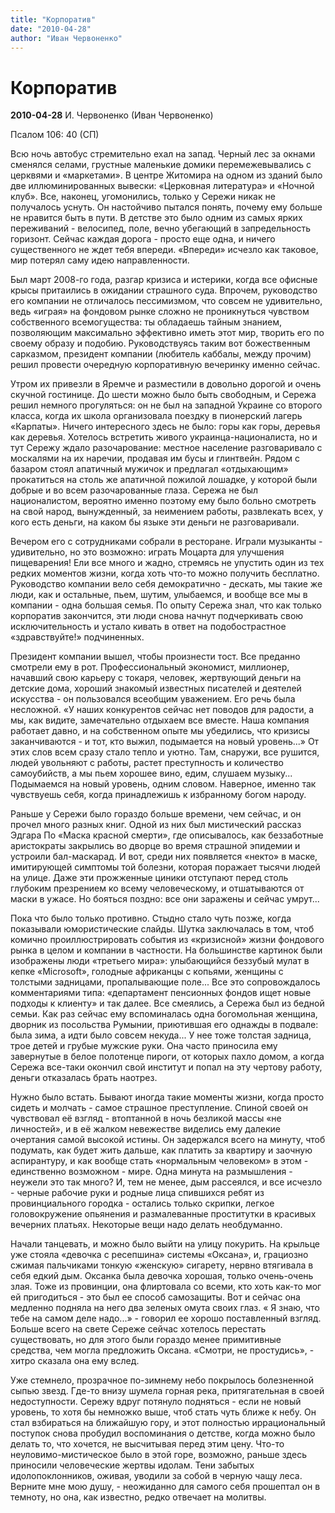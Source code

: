 ```yaml
---
title: "Корпоратив"
date: "2010-04-28"
author: "Иван Червоненко"
---
```


# Корпоратив

**2010-04-28** И. Червоненко (Иван Червоненко)

Псалом 106: 40 (СП)

Всю ночь автобус стремительно ехал на запад. Черный лес за окнами сменялся селами, грустные маленькие домики перемежевывались с церквями и «маркетами». В центре Житомира на одном из зданий было две иллюминированных вывески: «Церковная литература» и «Ночной клуб». Все, наконец, угомонились, только у Сережи никак не получалось уснуть. Он настойчиво пытался понять, почему ему больше не нравится быть в пути. В детстве это было одним из самых ярких переживаний - велосипед, поле, вечно убегающий в запредельность горизонт. Сейчас каждая дорога - просто еще одна, и ничего существенного не ждет тебя впереди. «Впереди» исчезло как таковое, мир потерял саму идею направленности.

Был март 2008-го года, разгар кризиса и истерики, когда все офисные крысы притаились в ожидании страшного суда. Впрочем, руководство его компании не отличалось пессимизмом, что совсем не удивительно, ведь «играя» на фондовом рынке сложно не проникнуться чувством собственного всемогущества: ты обладаешь тайным знанием, позволяющим максимально эффективно иметь этот мир, творить его по своему образу и подобию. Руководствуясь таким вот божественным сарказмом, президент компании (любитель каббалы, между прочим) решил провести очередную корпоративную вечеринку именно сейчас.

Утром их привезли в Яремче и разместили в довольно дорогой и очень скучной гостинице. До шести можно было быть свободным, и Сережа решил немного прогуляться: он не был на западной Украине со второго класса, когда их школа организовала поездку в пионерский лагерь «Карпаты». Ничего интересного здесь не было: горы как горы, деревья как деревья. Хотелось встретить живого украинца-националиста, но и тут Сережу ждало разочарование: местное население разговаривало с москалями на их наречии, продавая им бусы и глинтвейн. Рядом с базаром стоял апатичный мужичок и предлагал «отдыхающим» прокатиться на столь же апатичной пожилой лошадке, у которой были добрые и во всем разочарованные глаза. Сережа не был националистом, вероятно именно поэтому ему было больно смотреть на свой народ, вынужденный, за неимением работы, развлекать всех, у кого есть деньги, на каком бы языке эти деньги не разговаривали.

Вечером его с сотрудниками собрали в ресторане. Играли музыканты - удивительно, но это возможно: играть Моцарта для улучшения пищеварения! Ели все много и жадно, стремясь не упустить один из тех редких моментов жизни, когда хоть что-то можно получить бесплатно. Руководство компании вело себя демократично - дескать, мы такие же люди, как и остальные, пьем, шутим, улыбаемся, и вообще все мы в компании - одна большая семья. По опыту Сережа знал, что как только корпоратив закончится, эти люди снова начнут подчеркивать свою исключительность и устало кивать в ответ на подобострастное «здравствуйте!» подчиненных.

Президент компании вышел, чтобы произнести тост. Все преданно смотрели ему в рот. Профессиональный экономист, миллионер, начавший свою карьеру с токаря, человек, жертвующий деньги на детские дома, хороший знакомый известных писателей и деятелей искусства - он пользовался всеобщим уважением. Его речь была несложной. «У наших конкурентов сейчас нет поводов для радости, а мы, как видите, замечательно отдыхаем все вместе. Наша компания работает давно, и на собственном опыте мы убедились, что кризисы заканчиваются - и тот, кто выжил, подымается на новый уровень...» От этих слов всем сразу стало тепло и уютно. Там, снаружи, все рушится, людей увольняют с работы, растет преступность и количество самоубийств, а мы пьем хорошее вино, едим, слушаем музыку... Подымаемся на новый уровень, одним словом. Наверное, именно так чувствуешь себя, когда принадлежишь к избранному богом народу.

Раньше у Сережи было гораздо больше времени, чем сейчас, и он прочел много разных книг. Одной из них был мистический рассказ Эдгара По «Маска красной смерти», где описывалось, как беззаботные аристократы закрылись во дворце во время страшной эпидемии и устроили бал-маскарад. И вот, среди них появляется «некто» в маске, имитирующей симптомы той болезни, которая поражает тысячи людей на улице. Даже эти прожженные циники отступают перед столь глубоким презрением ко всему человеческому, и отшатываются от маски в ужасе. Но бояться поздно: все они заражены и сейчас умрут...

Пока что было только противно. Стыдно стало чуть позже, когда показывали юмористические слайды. Шутка заключалась в том, чтоб комично проиллюстрировать события из «кризисной» жизни фондового рынка в целом и компании в частности. На большинстве картинок были изображены люди «третьего мира»: улыбающийся беззубый мулат в кепке «Microsoft», голодные африканцы с копьями, женщины с толстыми задницами, пропалывающие поле... Все это сопровождалось комментариями типа: «департамент пенсионных фондов ищет новые подходы к клиенту» и так далее. Все смеялись, а Сережа был из бедной семьи. Как раз сейчас ему вспоминалась одна богомольная женщина, дворник из посольства Румынии, приютившая его однажды в подвале: была зима, а идти было совсем некуда... У нее тоже толстая задница, трое детей и грубые мужские руки. Она часто приносила ему завернутые в белое полотенце пироги, от которых пахло домом, а когда Сережа все-таки окончил свой институт и попал на эту чертову работу, деньги отказалась брать наотрез.

Нужно было встать. Бывают иногда такие моменты жизни, когда просто сидеть и молчать - самое страшное преступление. Спиной своей он чувствовал её взгляд - втоптанной в ночь безликой массы «не личностей», и в её жалком невежестве виделись ему далекие очертания самой высокой истины. Он задержался всего на минуту, чтоб подумать, как будет жить дальше, как платить за квартиру и заочную аспирантуру, и как вообще стать «нормальным человеком» в этом - единственно возможном - мире. Одна минута на размышления - неужели это так много? И, тем не менее, дым рассеялся, и все исчезло - черные рабочие руки и родные лица спившихся ребят из провинциального городка - остались только скрипки, легкое головокружение опьянения и размалеванные проститутки в красивых вечерних платьях. Некоторые вещи надо делать необдуманно.

Начали танцевать, и можно было выйти на улицу покурить. На крыльце уже стояла «девочка с ресепшина» системы «Оксана», и, грациозно сжимая пальчиками тонкую «женскую» сигарету, нервно втягивала в себя едкий дым. Оксанка была девочка хорошая, только очень-очень злая. Тоже из провинции, она флиртовала со всеми, кто хоть как-то мог ей пригодиться - это был ее способ самозащиты. Вот и сейчас она медленно подняла на него два зеленых омута своих глаз. « Я знаю, что тебе на самом деле надо...» - говорил ее хорошо поставленный взгляд. Больше всего на свете Сереже сейчас хотелось перестать существовать, но для этого были гораздо менее примитивные средства, чем могла предложить Оксана. «Смотри, не простудись», - хитро сказала она ему вслед.

Уже стемнело, прозрачное по-зимнему небо покрылось болезненной сыпью звезд. Где-то внизу шумела горная река, притягательная в своей недоступности. Сережу вдруг потянуло подняться - если не новый уровень, то хотя бы немножко выше, чтоб стать чуть ближе к небу. Он стал взбираться на ближайшую гору, и этот полностью иррациональный поступок снова пробудил воспоминания о детстве, когда можно было делать то, что хочется, не высчитывая перед этим цену. Что-то неуловимо-мистическое было в этой горе, возможно, раньше здесь приносили человеческие жертвы идолам. Тени забытых идолопоклонников, оживая, уводили за собой в черную чащу леса. Верните мне мою душу, - неожиданно для самого себя прошептал он в темноту, но она, как известно, редко отвечает на молитвы.